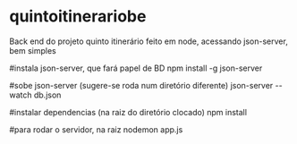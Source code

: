 # quintoitinerariobe
Back end do projeto quinto itinerário feito em node, acessando json-server, bem simples

#instala json-server, que fará papel de BD
npm install -g json-server

#sobe json-server (sugere-se roda num diretório diferente)
json-server --watch db.json

#instalar dependencias (na raiz do diretório clocado)
npm install
 
#para rodar o servidor, na raiz
nodemon app.js
